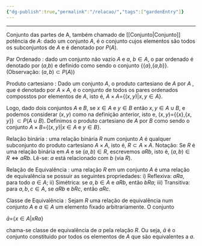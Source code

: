 ```yaml
---
{"dg-publish":true,"permalink":"/relacao/","tags":["gardenEntry"]}
---
```


---
Conjunto das partes de A, também chamado de [[Conjunto\|Conjunto]] potência de $A$: dado um conjunto $A$, é o conjunto cujos elementos são todos os subconjuntos de $A$ e é denotado por $P(A)$.

Par Ordenado : dado um conjunto não vazio $A$ e $a$, $b\in A$, o par ordenado é denotado por $(a$,$b)$ e definido como sendo o conjunto {{$a$},{$a$,$b$}}. (Observação: $(a,b)\subset P(A)$)

Produto cartesiano : Dado um conjunto $A$, o produto cartesiano de $A$ por $A$ , que é denotado por $A\times A$, é o conjunto de todos os pares ordenados composstos por elementos de $A$, isto é, $A\times A=${$(x,y)|x,y\in A$}.

Logo, dado dois conjuntos $A$ e $B$, se $x\in A$ e $y\in B$ então $x,y\in A\cup B$, e podemos considerar $(x,y)$ como na definição anterior, isto e, $(x,y)=${{$x$},{$x,y$}} $\subset P(A\cup B)$.
Definimos o produto cartesiano de $A$ por $B$ como sendo o conjunto $A\times B=${$(x,y)|x\in A$ e $y\in B$}.

Relação binária : uma relação binária $R$ num conjunto $A$ é qualquer subconjunto do produto cartesiano $A\times A$, isto é, $R\subset A\times A$.
Notação: Se $R$ é uma relação binária em $A$ e se $(a,b)\in R$, escrevemos $aRb$, isto é, $(a,b)\in R\Leftrightarrow aRb$. Lê-se: $a$ está relacionado com $b$ (via $R$).

Relação de Equivalência : uma relação $R$ em um conjunto $A$ é uma relação de equivalência se possuir as seguintes propriedades:
i) Reflexiva: $aRa$, para todo $a\in A$;
ii) Simétrica: se $a,b\in A$ e $aRb$, então $bRa$;
iii) Transitiva: para $a,b,c\in A$, se $aRb$ e $bRc$, então $aRc$.

Classe de Equivalência : Sejam $R$ uma relação de equivalência num conjunto $A$ e $a\in A$ um elemento fixado arbitrariamente. O conjunto

$\bar a=${$x\in A|xRa$}

chama-se classe de equivalência de $a$ pela relação $R$. Ou seja, $\bar a$ é o conjunto constituido por todos os elementos de $A$ que são equivalentes a $a$.